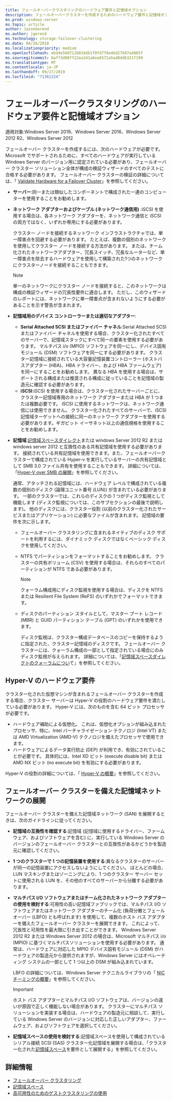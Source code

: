 ```yaml
---
title: フェールオーバークラスタリングのハードウェア要件と記憶域オプション
description: フェールオーバークラスターを作成するためのハードウェア要件と記憶域オプション。
ms.prod: windows-server
ms.topic: article
author: JasonGerend
ms.author: jgerend
ms.technology: storage-failover-clustering
ms.date: 04/26/2018
ms.localizationpriority: medium
ms.openlocfilehash: ebd4e50d712b834db1f0fd7f8e46d27697a4065f
ms.sourcegitcommit: 6aff3d88ff22ea141a6ea6572a5ad8dd6321f199
ms.translationtype: MT
ms.contentlocale: ja-JP
ms.lasthandoff: 09/27/2019
ms.locfileid: "71361224"
---
```

# <a name="failover-clustering-hardware-requirements-and-storage-options"></a>フェールオーバークラスタリングのハードウェア要件と記憶域オプション

適用対象:Windows Server 2019、Windows Server 2016、Windows Server 2012 R2、Windows Server 2012

フェールオーバー クラスターを作成するには、次のハードウェアが必要です。 Microsoft でサポートされるために、すべてのハードウェアが実行している Windows Server のバージョン用に認定されている必要があり、フェールオーバー クラスター ソリューション全体が構成の検証ウィザードのすべてのテストに合格する必要があります。 フェールオーバー クラスターの検証の詳細については、「 [Validate Hardware for a Failover Cluster](<https://docs.microsoft.com/previous-versions/windows/it-pro/windows-server-2012-r2-and-2012/jj134244(v%3dws.11)>)」を参照してください。

- **サーバー**:同一または類似したコンポーネントで構成された一連のコンピューターを使用することをお勧めします。
- **ネットワーク アダプターおよびケーブル (ネットワーク通信用)** :iSCSI を使用する場合は、各ネットワーク アダプターを、ネットワーク通信と iSCSI の両方ではなく、いずれか専用にする必要があります。

    クラスター ノードを接続するネットワーク インフラストラクチャでは、単一障害点を回避する必要があります。 たとえば、複数の個別のネットワークを使用してクラスター ノードを接続する方法があります。 または、チーム化されたネットワークアダプター、冗長スイッチ、冗長なルーターなど、単一障害点を除去するハードウェアを使用して構築された1つのネットワークにクラスターノードを接続することもできます。

    >[!NOTE]
    >単一のネットワークにクラスター ノードを接続すると、このネットワークは構成の検証ウィザードの冗長性要件に適合します。 ただし、このウィザードのレポートには、ネットワークに単一障害点が含まれないようにする必要があることを示す警告が含まれます。

- **記憶域用のデバイス コントローラーまたは適切なアダプター**:

  - **Serial Attached SCSI またはファイバー チャネル**:Serial Attached SCSI またはファイバー チャネルを使用する場合、クラスター化されたすべてのサーバーで、記憶域スタックにすべて同一の要素を使用する必要があります。 マルチパス i/o (MPIO) ソフトウェアを同一にし、デバイス固有モジュール (DSM) ソフトウェアを同一にする必要があります。 クラスター記憶域に接続されている大容量記憶装置コントローラー (ホストバスアダプター (HBA)、HBA ドライバー、および HBA ファームウェア) を同一にすることをお勧めします。 異なる HBA を使用する場合は、サポートされる構成または推奨される構成に従っていることを記憶域の製造元に確認する必要があります。
  - **iSCSI**:iSCSI を使用する場合は、クラスター化されたサーバーごとに、クラスター記憶域専用のネットワーク アダプターまたは HBA が 1 つまたは複数必要です。 iSCSI に使用するネットワークは、ネットワーク通信には使用できません。 クラスター化されたすべてのサーバーで、iSCSI 記憶域ターゲットへの接続に同一のネットワーク アダプターを使用する必要があります。ギガビット イーサネット以上の通信規格を使用することをお勧めします。
- **記憶域**:[記憶域スペースダイレクト](../storage/storage-spaces/storage-spaces-direct-overview.md)または windows Server 2012 R2 または windows server 2012 と互換性のある共有記憶域を使用する必要があります。 接続されている共有記憶域を使用できます。また、フェールオーバークラスターで構成されている Hyper-v を実行しているサーバーの共有記憶域として SMB 3.0 ファイル共有を使用することもできます。 詳細については、「[Hyper-V over SMB の展開](<https://docs.microsoft.com/previous-versions/windows/it-pro/windows-server-2012-r2-and-2012/jj134187(v%3dws.11)>)」を参照してください。

    通常、アタッチされる記憶域には、ハードウェア レベルで構成されている複数の個別のディスク (論理ユニット番号 (LUN)) が含まれている必要があります。 一部のクラスターでは、これらのディスクの 1 つがディスク監視として機能します (ディスク監視については、このサブセクションの最後で説明します)。 他のディスクには、クラスター役割 (以前のクラスター化されたサービスまたはアプリケーション) に必要なファイルが含まれます。 記憶域の要件を次に示します。

  - フェールオーバー クラスタリングに含まれるネイティブのディスク サポートを利用するには、ダイナミック ディスクではなくベーシック ディスクを使用してください。
  - NTFS でパーティションをフォーマットすることをお勧めします。 クラスターの共有ボリューム (CSV) を使用する場合は、それらのすべてのパーティションが NTFS である必要があります。

    >[!NOTE]
    >クォーラム構成用にディスク監視を使用する場合は、ディスクを NTFS または Resilient File System (ReFS) のいずれかでフォーマットできます。

  - ディスクのパーティション スタイルとして、マスター ブート レコード (MBR) と GUID パーティション テーブル (GPT) のいずれかを使用できます。

    ディスク監視は、クラスター構成データベースのコピーを保持するように指定された、クラスター記憶域のディスクです。 フェールオーバー クラスターには、クォーラム構成の一部として指定されている場合にのみディスク監視が与えられます。 詳細については、「[記憶域スペースダイレクトのクォーラムについ](../storage/storage-spaces/understand-quorum.md)て」を参照してください。

## <a name="hardware-requirements-for-hyper-v"></a>Hyper-V のハードウェア要件

クラスター化された仮想マシンが含まれるフェールオーバー クラスターを作成する場合、クラスター サーバーは Hyper-V の役割のハードウェア要件を満たしている必要があります。 Hyper-V には、次のものを含む 64 ビット プロセッサが必要です。

- ハードウェア補助による仮想化。 これは、仮想化オプションが組み込まれたプロセッサ、特に、Intel バーチャライゼーション テクノロジ (Intel VT) または AMD Virtualization (AMD-V) テクノロジを備えたプロセッサで使用できます。
- ハードウェアによるデータ実行防止 (DEP) が利用でき、有効にされていることが必要です。 具体的には、Intel XD ビット (execute disable bit) または AMD NX ビット (no execute bit) を有効にする必要があります。

Hyper-V の役割の詳細については、「 [Hyper-V の概要](<https://docs.microsoft.com/previous-versions/windows/it-pro/windows-server-2012-r2-and-2012/hh831531(v%3dws.11)>)」を参照してください。

## <a name="deploying-storage-area-networks-with-failover-clusters"></a>フェールオーバー クラスターを備えた記憶域ネットワークの展開

フェールオーバー クラスターを備えた記憶域ネットワーク (SAN) を展開するときは、次のガイドラインに従ってください。

- **記憶域の互換性を確認する**:記憶域 (記憶域に使用するドライバー、ファームウェア、およびソフトウェアを含む) に、実行している Windows Server のバージョンのフェールオーバー クラスターとの互換性があるかどうかを製造元に確認してください。
- **1 つのクラスターで 1 つの記憶装置を使用する**:異なるクラスターのサーバーが同一の記憶装置にアクセスしないようにしてください。 ほとんどの場合、LUN マスキングまたはゾーニングにより、1 つのクラスター サーバー セットに使用される LUN を、その他のすべてのサーバーから分離する必要があります。
- **マルチパス I/O ソフトウェアまたはチーム化されたネットワーク アダプターの使用を検討する**:可用性の高い記憶域ファブリックでは、マルチパス I/O ソフトウェアまたはネットワーク アダプターのチーム化 (負荷分散とフェールオーバー (LBFO) とも呼ばれます) を使用して、複数のホスト バス アダプターを備えたフェールオーバー クラスターを展開できます。 これによって、冗長性と可用性を最大限に引き出すことができます。 Windows Server 2012 R2 または Windows Server 2012 の場合は、Microsoft マルチパス i/o (MPIO) に基づくマルチパスソリューションを使用する必要があります。 通常は、ハードウェアに対応した MPIO デバイス固有モジュール (DSM) がハードウェアの製造元から提供されますが、Windows Server にはオペレーティング システムの一部として 1 つ以上の DSM が組み込まれています。

    LBFO の詳細については、Windows Server テクニカルライブラリの「 [NIC チーミングの概要](https://docs.microsoft.com/windows-server/networking/technologies/nic-teaming/nic-teaming)」を参照してください。

    >[!IMPORTANT]
    >ホスト バス アダプターとマルチパス I/O ソフトウェアは、バージョンの違いが原因で正しく機能しない場合があります。 クラスターにマルチパス ソリューションを実装する場合は、ハードウェアの製造元に相談して、実行している Windows Server のバージョンに対応した正しいアダプター、ファームウェア、およびソフトウェアを選択してください。

- **記憶域スペースの使用を検討する**:記憶域スペースを使用して構成されているシリアル接続 SCSI (SAS) クラスター化記憶域を展開する場合は、「クラスター化された[記憶域スペース](<https://docs.microsoft.com/previous-versions/windows/it-pro/windows-server-2012-r2-and-2012/jj822937(v%3dws.11)>)を要件として展開する」を参照してください。

## <a name="more-information"></a>詳細情報

- [フェールオーバー クラスタリング](failover-clustering.md)
- [記憶域スペース](<https://docs.microsoft.com/previous-versions/windows/it-pro/windows-server-2012-r2-and-2012/hh831739(v%3dws.11)>)
- [高可用性のためのゲストクラスタリングの使用](<https://docs.microsoft.com/previous-versions/windows/it-pro/windows-server-2012-r2-and-2012/dn440540(v%3dws.11)>)